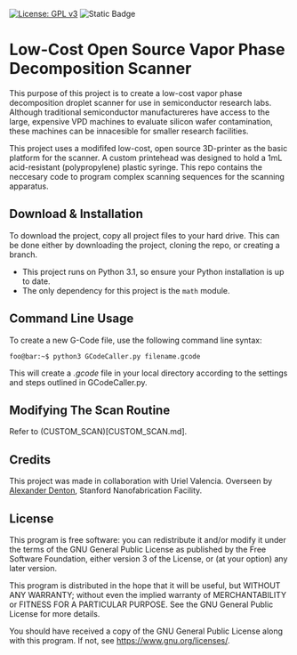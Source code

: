 [![License: GPL v3](https://img.shields.io/badge/License-GPLv3-blue.svg)](https://www.gnu.org/licenses/gpl-3.0)
![Static Badge](https://img.shields.io/badge/PRs-Welcome-green)

# Low-Cost Open Source Vapor Phase Decomposition Scanner

This purpose of this project is to create a low-cost vapor phase decomposition droplet scanner for use in semiconductor research labs. Although traditional semiconductor manufactureres have access to the large, expensive VPD machines to evaluate silicon wafer contamination, these machines can be innacesible for smaller research facilities.

This project uses a modififed low-cost, open source 3D-printer as the basic platform for the scanner. A custom printehead was designed to hold a 1mL acid-resistant (polypropylene) plastic syringe. This repo contains the neccesary code to program complex scanning sequences for the scanning apparatus.

## Download & Installation

To download the project, copy all project files to your hard drive. This can be done either by downloading the project, cloning the repo, or creating a branch.

- This project runs on Python 3.1, so ensure your Python installation is up to date.
- The only dependency for this project is the `math` module.

## Command Line Usage
To create a new G-Code file, use the following command line syntax:
```console
foo@bar:~$ python3 GCodeCaller.py filename.gcode
```
This will create a *.gcode* file in your local directory according to the settings and steps outlined in GCodeCaller.py.

## Modifying The Scan Routine
Refer to (CUSTOM_SCAN)[CUSTOM_SCAN.md].

## Credits
This project was made in collaboration with Uriel Valencia. Overseen by [Alexander Denton](https://profiles.stanford.edu/alexander-denton), Stanford Nanofabrication Facility.

## License

This program is free software: you can redistribute it and/or modify it under the terms of the GNU General Public License as published by the Free Software Foundation, either version 3 of the License, or (at your option) any later version.

This program is distributed in the hope that it will be useful, but WITHOUT ANY WARRANTY; without even the implied warranty of MERCHANTABILITY or FITNESS FOR A PARTICULAR PURPOSE.  See the GNU General Public License for more details.

You should have received a copy of the GNU General Public License along with this program.  If not, see <https://www.gnu.org/licenses/>.